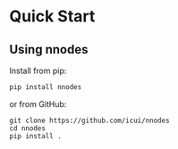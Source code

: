 # Quick Start


## Using nnodes
Install from pip:
```sh
pip install nnodes
```
or from GitHub:
```
git clone https://github.com/icui/nnodes
cd nnodes
pip install .
```